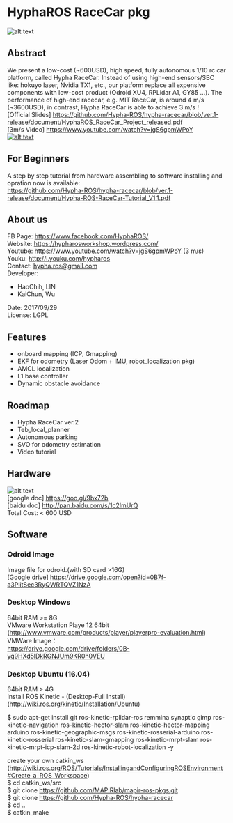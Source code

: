 # HyphaROS RaceCar pkg
![alt text](https://github.com/Hypha-ROS/hypha-racecar/blob/ver.1-release/document/logo/HyphaROS_logo_2.png)  

## Abstract
We present a low-cost (~600USD), high speed, fully autonomous 1/10 rc car platform,
called Hypha RaceCar. Instead of using high-end sensors/SBC like: hokuyo laser, 
Nvidia TX1, etc., our platform replace all expensive components with low-cost product 
(Odroid XU4, RPLidar A1, GY85 ...). The performance of high-end racecar, e.g. MIT RaceCar,
 is around 4 m/s (~3600USD), in contrast, Hypha RaceCar is able to achieve 3 m/s !   
[Official Slides] https://github.com/Hypha-ROS/hypha-racecar/blob/ver.1-release/document/HyphaROS_RaceCar_Project_released.pdf  
[3m/s Video] https://www.youtube.com/watch?v=jgS6gpmWPoY  
[![alt text](http://img.youtube.com/vi/jgS6gpmWPoY/0.jpg)](https://www.youtube.com/watch?v=jgS6gpmWPoY)  
 
## For Beginners
A step by step tutorial from hardware assembling to software installing and opration now is available:  
https://github.com/Hypha-ROS/hypha-racecar/blob/ver.1-release/document/Hypha-ROS-RaceCar-Tutorial_V1.1.pdf 

## About us
FB Page: https://www.facebook.com/HyphaROS/  
Website: https://hypharosworkshop.wordpress.com/  
Youtube: https://www.youtube.com/watch?v=jgS6gpmWPoY (3 m/s)  
Youku: http://i.youku.com/hypharos  
Contact: hypha.ros@gmail.com  
Developer:   
* HaoChih, LIN  
* KaiChun, Wu  

Date: 2017/09/29  
License: LGPL  

## Features
* onboard mapping (ICP, Gmapping)  
* EKF for odometry (Laser Odom + IMU, robot_localization pkg)  
* AMCL localization  
* L1 base controller  
* Dynamic obstacle avoidance  

## Roadmap
* Hypha RaceCar ver.2   
* Teb_local_planner  
* Autonomous parking  
* SVO for odometry estimation  
* Video tutorial  

## Hardware 
![alt text](https://github.com/Hypha-ROS/hypha-racecar/blob/ver.1-release/document/logo/HyphaRaceCar.jpg)  
[google doc] https://goo.gl/9bx72b  
[baidu doc] http://pan.baidu.com/s/1c2ImUrQ  
Total Cost: < 600 USD  

## Software
### Odroid Image
Image file for odroid.(with SD card >16G)  
[Google drive] https://drive.google.com/open?id=0B7f-a3PiitSec3RyQWRTQVZ1NzA  

### Desktop Windows 
64bit RAM >= 8G  
VMware Workstation Playe 12 64bit (http://www.vmware.com/products/player/playerpro-evaluation.html)  
VMWare Image：  
https://drive.google.com/drive/folders/0B-yq9HXd5lDkRGNJUm9KR0h0VEU  

### Desktop Ubuntu (16.04) 
64bit RAM > 4G  
Install ROS Kinetic - (Desktop-Full Install)   (http://wiki.ros.org/kinetic/Installation/Ubuntu)  

$ sudo apt-get install git ros-kinetic-rplidar-ros remmina synaptic gimp ros-kinetic-navigation ros-kinetic-hector-slam ros-kinetic-hector-mapping arduino ros-kinetic-geographic-msgs ros-kinetic-rosserial-arduino ros-kinetic-rosserial ros-kinetic-slam-gmapping ros-kinetic-mrpt-slam ros-kinetic-mrpt-icp-slam-2d ros-kinetic-robot-localization -y  

create your own catkin_ws   
(http://wiki.ros.org/ROS/Tutorials/InstallingandConfiguringROSEnvironment#Create_a_ROS_Workspace)  
$ cd catkin_ws/src  
$ git clone https://github.com/MAPIRlab/mapir-ros-pkgs.git  
$ git clone https://github.com/Hypha-ROS/hypha-racecar   
$ cd ..  
$ catkin_make  



